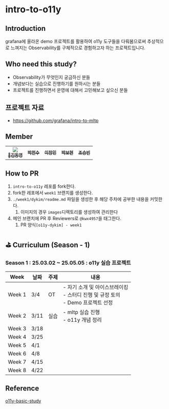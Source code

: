 # intro-to-o11y


## Introduction
grafana에 올라온 demo 프로젝트를 활용하여 o11y 도구들을 다뤄봄으로써 추상적으로 느껴지는 Observability를 구체적으로 경험하고자 하는 프로젝트입니다.

## Who need this study?
- Observability가 무엇인지 궁금하신 분들
- 개념보다는 실습으로 진행하기를 원하시는 분들
- 프로젝트를 진행하면서 운영에 대해서 고민해보고 싶으신 분들

## 프로젝트 자료
- https://github.com/grafana/intro-to-mltp
  
## Member

<table>
  <tr>
    <td align="center"><a href="https://github.com/kwx4957"><img src="https://avatars.githubusercontent.com/u/33277725?v=4 alt=""/><br /><sub><b>
👑김동영</b></sub></a><br /></td>
    <td align="center"><a href="https://github.com/charlie3965"><img src="https://avatars.githubusercontent.com/u/84828274?v=4" alt=""/><br /><sub><b>
박천수</b></sub></a><br /></td>
    <td align="center"><a href="https://github.com/EeeasyCode"><img src="https://avatars.githubusercontent.com/u/92606611?v=4" alt=""/><br /><sub><b>
이창민</b></sub></a><br /></td>
    <td align="center"><a href="https://github.com/brynnPark"><img src="https://avatars.githubusercontent.com/u/91020050?v=4" alt=""/><br /><sub><b>
박보현</b></sub></a><br /></td>
    <td align="center"><a href="https://github.com/Hamburg-Whale"><img src="https://avatars.githubusercontent.com/u/87288460?v=4" alt=""/><br /><sub><b>
조승빈</b></sub></a><br /></td>
  </tr>
</table>

## How to PR
1. `intro-to-o11y` 레포를 fork한다.
2. fork한 레포에서 `week1` 브랜치를 생성한다.
3. `./week1/dykim/readme.md`  파일을  생성한 후 해당 주차에 공부한 내용을 커밋한다.
   1. 이미지의 경우 `images`디렉토리를 생성하여 관리한다
4. 메인 브랜치에 PR 후 Reviewers로 `@kwx4957`을 태그한다.
   1. PR 양식`[o11y-dykim] - week1`
  
## ⛳ Curriculum (Season - 1)

### Season 1 : 25.03.02 ~ 25.05.05 : o11y 실습 프로젝트

| Week   | 날짜 |           주제               |    내용    |
| ------ | --- | ---------------------------  | --------- |
| Week 1 | 3/4 |           OT                 | - 자기 소개 및 아이스브레이킹 <br> - 스터디 진행 및 규정 토의  <br> - Demo 프로젝트 선정     |
| Week 2 | 3/11|          실습                | - mltp 실습 진행 <br> - o11y 개념 정리 |
| Week 3 | 3/18|                              |           |
| Week 4 | 3/25|                              |           |
| Week 5 | 4/1 |                              |           |
| Week 6 | 4/8 |                              |           |
| Week 7 | 4/15|                              |           |
| Week 8 | 4/22|                              |           |

## Reference
[o11y-basic-study](https://github.com/cloud-club/o11y-basic-study)


